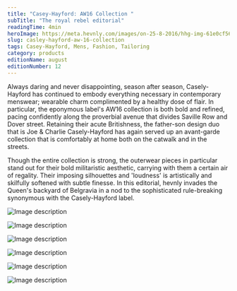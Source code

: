```yaml
---
title: "Casey-Hayford: AW16 Collection "
subTitle: "The royal rebel editorial"
readingTime: 4min
heroImage: https://meta.hevnly.com/images/on-25-8-2016/hhg-img-61e0cf56-2ba4-4ad1-9293-952b7e600d3c.png
slug: casley-hayford-aw-16-collection
tags: Casey-Hayford, Mens, Fashion, Tailoring  
category: products
editionName: august
editionNumber: 12
---
```

Always daring and never disappointing, season after season, Casely-Hayford has continued to embody everything necessary in contemporary menswear; wearable charm complimented by a healthy dose of flair. In particular, the eponymous label's AW16 collection is both bold and refined, pacing confidently along the proverbial avenue that divides Saville Row and Dover street. Retaining their acute Britishness, the father-son design duo that is Joe & Charlie Casely-Hayford has again served up an avant-garde collection that is comfortably at home both on the catwalk and in the streets.

Though the entire collection is strong, the outerwear pieces in particular stand out for their bold militaristic aesthetic, carrying with them a certain air of regality. Their imposing silhouettes and 'loudness' is artistically and skilfully softened with subtle finesse. In this editorial, hevnly invades the Queen's backyard of Belgravia in a nod to the sophisticated rule-breaking synonymous with the Casely-Hayford label.


![Image description](https://meta.hevnly.com/images/on-25-8-2016/hhg-img-8810928e-3f35-4249-a16b-027615a48bd6.png)


![Image description](https://meta.hevnly.com/images/on-26-8-2016/hhg-img-b66f3f56-8610-440b-bb5b-1379f416bd4e.png)




![Image description](https://meta.hevnly.com/images/on-26-8-2016/hhg-img-3dde6bee-a93c-4c10-b6a4-594cba70cc70.png)



![Image description](https://meta.hevnly.com/images/on-25-8-2016/hhg-img-89b3be8b-bf9a-4eff-8657-72e8d4771a31.png)





![Image description](https://meta.hevnly.com/images/on-26-8-2016/hhg-img-724e0d68-2df4-464b-a550-40e9856861cd.png)





![Image description](https://meta.hevnly.com/images/on-26-8-2016/hhg-img-7ada6588-34c2-4e74-8d9f-c9531d29e606.png)
